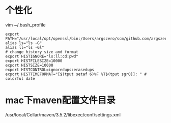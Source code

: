 # 个性化
vim ~/.bash_profile
```
export PATH="/usr/local/opt/openssl/bin:/Users/argszero/scm/github.com/argszero/memo/bin:$PATH"
alias ls="ls -G"
alias ll="ls -Gl"
# change history size and format
export HISTIGNORE="ls:ll:cd:pwd"
export HISTFILESIZE=10000
export HISTSIZE=10000
export HISTCONTROL=ignoredups:erasedups
export HISTTIMEFORMAT="[$(tput setaf 6)%F %T$(tput sgr0)]: " # colorful date
```

# mac下maven配置文件目录
/usr/local/Cellar/maven/3.5.2/libexec/conf/settings.xml
